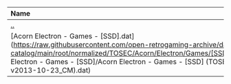|Name|Size|
|:---|---:|
|[..](../index.html)|DIR|
|[Acorn Electron - Games - [SSD].dat](https://raw.githubusercontent.com/open-retrogaming-archive/dat-catalog/main/root/normalized/TOSEC/Acorn/Electron/Games/[SSD]/Acorn Electron - Games - [SSD]/Acorn Electron - Games - [SSD] (TOSEC-v2013-10-23_CM).dat)|35516|
